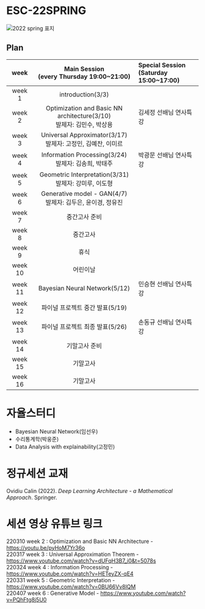 # ESC-22SPRING

![2022 spring 표지](https://user-images.githubusercontent.com/56993675/147876805-2bcaf810-2f2c-470d-89be-0051e1e5e4a2.png)

## Plan

|week|Main Session<br>(every Thursday 19:00~21:00)|Special Session<br>(Saturday 15:00~17:00)|
|:--:|:--------------------------:|:------------------------|
|week 1|introduction(3/3)| |
|week 2|Optimization and Basic NN architecture(3/10)<br/>발제자: 김민수, 박상용|김세정 선배님 연사특강|
|week 3|Universal Approximator(3/17)<br/>발제자: 고정민, 김예찬, 이미르| |
|week 4|Information Processing(3/24)<br/> 발제자: 김송희, 박태주| 박광문 선배님 연사특강|
|week 5|Geometric Interpretation(3/31)<br/>발제자: 강미루, 이도형| |
|week 6|Generative model - GAN(4/7)<br/>발제자: 김두은, 윤이경, 정유진| |
|week 7|중간고사 준비| |
|week 8|중간고사| |
|week 9|휴식| |
|week 10|어린이날| |
|week 11|Bayesian Neural Network(5/12)|민승현 선배님 연사특강|
|week 12|파이널 프로젝트 중간 발표(5/19)| |
|week 13|파이널 프로젝트 최종 발표(5/26)|손동규 선배님 연사특강|
|week 14|기말고사 준비| |
|week 15|기말고사 | |
|week 16|기말고사 | |

# 자율스터디
- Bayesian Neural Network(임선우)
- 수리통계학(박웅준)
- Data Analysis with explainability(고정민)

# 정규세션 교재
Ovidiu Calin (2022). *Deep Learning Architecture - a Mathematical Approach*. Springer.

# 세션 영상 유튜브 링크
220310 week 2 : Optimization and Basic NN Architecture - https://youtu.be/pyHoM7Yr36o \
220317 week 3 : Universal Approximation Theorem - https://www.youtube.com/watch?v=dUFqH3B7_i0&t=5078s \
220324 week 4 : Information Processing - https://www.youtube.com/watch?v=HETeyZX-qE4 \
220331 week 5 : Geometric Interpretation - https://www.youtube.com/watch?v=0BU66Vv8lQM \
220407 week 6 : Generative Model - https://www.youtube.com/watch?v=PQhFtg8j5U0

